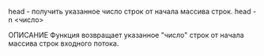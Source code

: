 head - получить указанное число строк от начала массива строк.
head -n <число>

ОПИСАНИЕ
Функция возвращает указанное "число" строк от начала массива строк входного потока.
